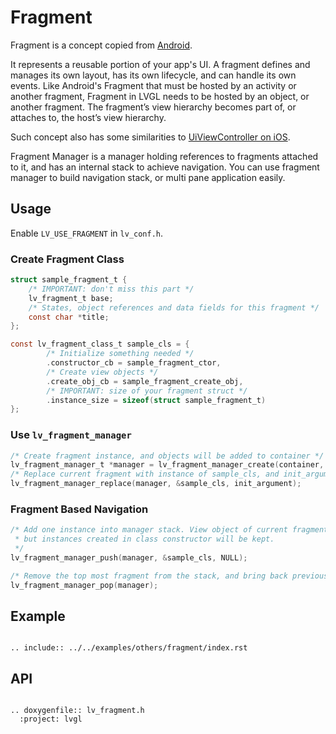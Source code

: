 
# Fragment

Fragment is a concept copied from [Android](https://developer.android.com/guide/fragments).

It represents a reusable portion of your app's UI. A fragment defines and manages its own layout, has its own lifecycle,
and can handle its own events. Like Android's Fragment that must be hosted by an activity or another fragment, Fragment
in LVGL needs to be hosted by an object, or another fragment. The fragment’s view hierarchy becomes part of, or attaches
to, the host’s view hierarchy.

Such concept also has some similarities
to [UiViewController on iOS](https://developer.apple.com/documentation/uikit/uiviewcontroller).

Fragment Manager is a manager holding references to fragments attached to it, and has an internal stack to achieve
navigation. You can use fragment manager to build navigation stack, or multi pane application easily.

## Usage

Enable `LV_USE_FRAGMENT` in `lv_conf.h`.

### Create Fragment Class

```c
struct sample_fragment_t {
    /* IMPORTANT: don't miss this part */
    lv_fragment_t base;
    /* States, object references and data fields for this fragment */
    const char *title;
};

const lv_fragment_class_t sample_cls = {
        /* Initialize something needed */
        .constructor_cb = sample_fragment_ctor,
        /* Create view objects */
        .create_obj_cb = sample_fragment_create_obj,
        /* IMPORTANT: size of your fragment struct */
        .instance_size = sizeof(struct sample_fragment_t)
};
```

### Use `lv_fragment_manager`

```c
/* Create fragment instance, and objects will be added to container */
lv_fragment_manager_t *manager = lv_fragment_manager_create(container, NULL);
/* Replace current fragment with instance of sample_cls, and init_argument is user defined pointer */
lv_fragment_manager_replace(manager, &sample_cls, init_argument);
```

### Fragment Based Navigation

```c
/* Add one instance into manager stack. View object of current fragment will be destroyed,
 * but instances created in class constructor will be kept.
 */
lv_fragment_manager_push(manager, &sample_cls, NULL);

/* Remove the top most fragment from the stack, and bring back previous one. */
lv_fragment_manager_pop(manager);
```

## Example

```eval_rst

.. include:: ../../examples/others/fragment/index.rst

```

## API

```eval_rst

.. doxygenfile:: lv_fragment.h
  :project: lvgl

```
